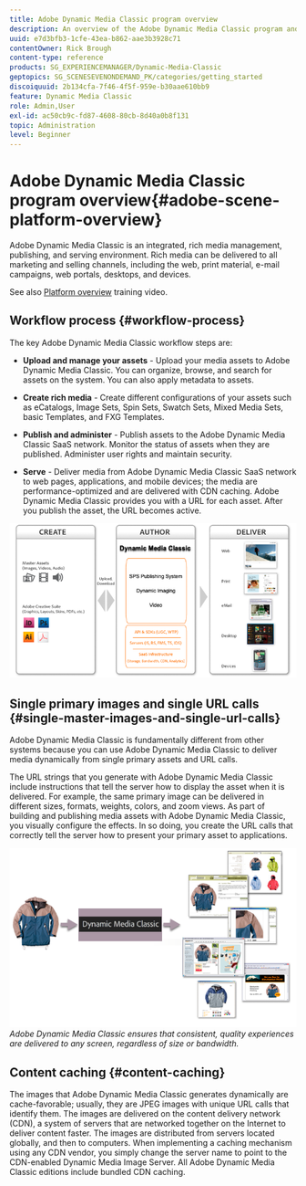 ```yaml
---
title: Adobe Dynamic Media Classic program overview
description: An overview of the Adobe Dynamic Media Classic program and its entire workflow process.
uuid: e7d3bfb3-1cfe-43ea-b862-aae3b3928c71
contentOwner: Rick Brough
content-type: reference
products: SG_EXPERIENCEMANAGER/Dynamic-Media-Classic
geptopics: SG_SCENESEVENONDEMAND_PK/categories/getting_started
discoiquuid: 2b134cfa-7f46-4f5f-959e-b30aae610bb9
feature: Dynamic Media Classic
role: Admin,User
exl-id: ac50cb9c-fd87-4608-80cb-8d40a0b8f131
topic: Administration
level: Beginner
---
```

# Adobe Dynamic Media Classic program overview{#adobe-scene-platform-overview}

Adobe Dynamic Media Classic is an integrated, rich media management, publishing, and serving environment. Rich media can be delivered to all marketing and selling channels, including the web, print material, e-mail campaigns, web portals, desktops, and devices.

See also [Platform overview](https://s7d5.scene7.com/s7viewers/html5/VideoViewer.html?videoserverurl=https://s7d5.scene7.com/is/content/&emailurl=https://s7d5.scene7.com/s7/emailFriend&serverUrl=https://s7d5.scene7.com/is/image/&config=Scene7SharedAssets/Universal_HTML5_Video&contenturl=https://s7d5.scene7.com/skins/&asset=S7tutorials/572_Platform%20Overview_converted%20renamed_Getting%20Started-AVS) training video.

## Workflow process {#workflow-process}

The key Adobe Dynamic Media Classic workflow steps are:

* **Upload and manage your assets** - Upload your media assets to Adobe Dynamic Media Classic. You can organize, browse, and search for assets on the system. You can also apply metadata to assets.

* **Create rich media** - Create different configurations of your assets such as eCatalogs, Image Sets, Spin Sets, Swatch Sets, Mixed Media Sets, basic Templates, and FXG Templates.

* **Publish and administer** - Publish assets to the Adobe Dynamic Media Classic SaaS network. Monitor the status of assets when they are published. Administer user rights and maintain security.

* **Serve** - Deliver media from Adobe Dynamic Media Classic SaaS network to web pages, applications, and mobile devices; the media are performance-optimized and are delivered with CDN caching. Adobe Dynamic Media Classic provides you with a URL for each asset. After you publish the asset, the URL becomes active.

![The Adobe Dynamic Media Classic workflow process](/help/using/assets/gs_workflow.png)

## Single primary images and single URL calls {#single-master-images-and-single-url-calls}

Adobe Dynamic Media Classic is fundamentally different from other systems because you can use Adobe Dynamic Media Classic to deliver media dynamically from single primary assets and URL calls.

The URL strings that you generate with Adobe Dynamic Media Classic include instructions that tell the server how to display the asset when it is delivered. For example, the same primary image can be delivered in different sizes, formats, weights, colors, and zoom views. As part of building and publishing media assets with Adobe Dynamic Media Classic, you visually configure the effects. In so doing, you create the URL calls that correctly tell the server how to present your primary asset to applications.

![Adobe Dynamic Media Classic can deliver the same primary image to different mediums in different sizes and formats.](/help/using/assets/gs_dynamic_publishing.png)
*Adobe Dynamic Media Classic ensures that consistent, quality experiences are delivered to any screen, regardless of size or bandwidth.*

## Content caching {#content-caching}

The images that Adobe Dynamic Media Classic generates dynamically are cache-favorable; usually, they are JPEG images with unique URL calls that identify them. The images are delivered on the content delivery network (CDN), a system of servers that are networked together on the Internet to deliver content faster. The images are distributed from servers located globally, and then to computers. When implementing a caching mechanism using any CDN vendor, you simply change the server name to point to the CDN-enabled Dynamic Media Image Server. All Adobe Dynamic Media Classic editions include bundled CDN caching.

